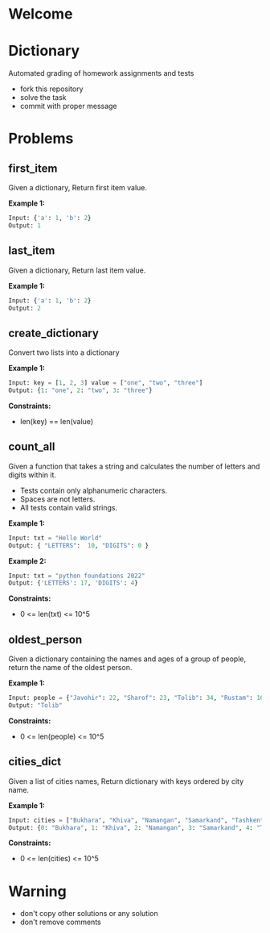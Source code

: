 # Welcome
# Dictionary

Automated grading of homework assignments and tests
- fork this repository
- solve the task
- commit with proper message

# Problems
## first_item

  Given a dictionary, Return first item value.

**Example 1:**

```Python
Input: {'a': 1, 'b': 2}
Output: 1

```

## last_item

  Given a dictionary, Return last item value.
  
**Example 1:**

```Python
Input: {'a': 1, 'b': 2}
Output: 2

```

## create_dictionary

  Convert two lists into a dictionary

**Example 1:**

```Python
Input: key = [1, 2, 3] value = ["one", "two", "three"]
Output: {1: "one", 2: "two", 3: "three"}

```

**Constraints:**

  - len(key) == len(value)

## count_all

  Given a function that takes a string and calculates the number of letters and digits within it.
  - Tests contain only alphanumeric characters.
  - Spaces are not letters.
  - All tests contain valid strings.

**Example 1:**

```Python
Input: txt = "Hello World"
Output: { "LETTERS":  10, "DIGITS": 0 }

```

**Example 2:**

```Python
Input: txt = "python foundations 2022"
Output: {'LETTERS': 17, 'DIGITS': 4}

```

**Constraints:**

  - 0 <= len(txt) <= 10^5

## oldest_person

  Given a dictionary containing the names and ages of a group of people, return the name of the oldest person.

**Example 1:**

```Python
Input: people = {"Javohir": 22, "Sharof": 23, "Tolib": 34, "Rustam": 16}
Output: "Tolib"

```

**Constraints:**

  - 0 <= len(people) <= 10^5

## cities_dict

  Given a list of cities names, Return dictionary with keys ordered by city name.

**Example 1:**

```Python
Input: cities = ["Bukhara", "Khiva", "Namangan", "Samarkand", "Tashkent"]
Output: {0: "Bukhara", 1: "Khiva", 2: "Namangan", 3: "Samarkand", 4: "Tashkent"}

```

**Constraints:**

  - 0 <= len(cities) <= 10^5

# Warning
- don't copy other solutions or any solution
- don't remove comments